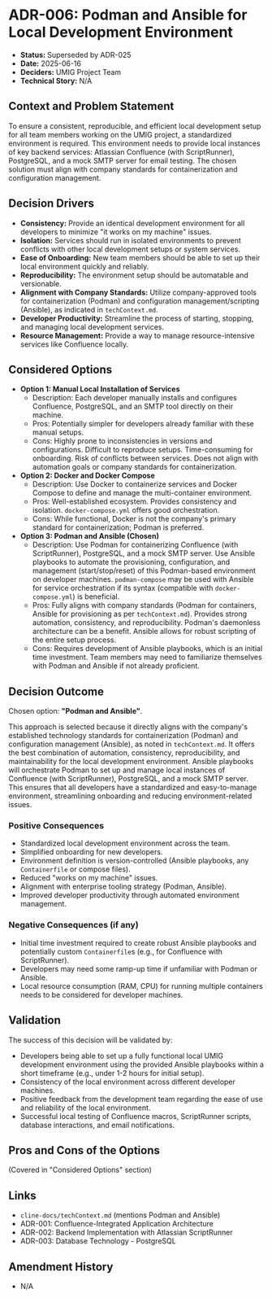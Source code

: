 # ADR-006: Podman and Ansible for Local Development Environment

- **Status:** Superseded by ADR-025
- **Date:** 2025-06-16
- **Deciders:** UMIG Project Team
- **Technical Story:** N/A

## Context and Problem Statement

To ensure a consistent, reproducible, and efficient local development setup for all team members working on the UMIG project, a standardized environment is required. This environment needs to provide local instances of key backend services: Atlassian Confluence (with ScriptRunner), PostgreSQL, and a mock SMTP server for email testing. The chosen solution must align with company standards for containerization and configuration management.

## Decision Drivers

- **Consistency:** Provide an identical development environment for all developers to minimize "it works on my machine" issues.
- **Isolation:** Services should run in isolated environments to prevent conflicts with other local development setups or system services.
- **Ease of Onboarding:** New team members should be able to set up their local environment quickly and reliably.
- **Reproducibility:** The environment setup should be automatable and versionable.
- **Alignment with Company Standards:** Utilize company-approved tools for containerization (Podman) and configuration management/scripting (Ansible), as indicated in `techContext.md`.
- **Developer Productivity:** Streamline the process of starting, stopping, and managing local development services.
- **Resource Management:** Provide a way to manage resource-intensive services like Confluence locally.

## Considered Options

- **Option 1: Manual Local Installation of Services**
  - Description: Each developer manually installs and configures Confluence, PostgreSQL, and an SMTP tool directly on their machine.
  - Pros: Potentially simpler for developers already familiar with these manual setups.
  - Cons: Highly prone to inconsistencies in versions and configurations. Difficult to reproduce setups. Time-consuming for onboarding. Risk of conflicts between services. Does not align with automation goals or company standards for containerization.
- **Option 2: Docker and Docker Compose**
  - Description: Use Docker to containerize services and Docker Compose to define and manage the multi-container environment.
  - Pros: Well-established ecosystem. Provides consistency and isolation. `docker-compose.yml` offers good orchestration.
  - Cons: While functional, Docker is not the company's primary standard for containerization; Podman is preferred.
- **Option 3: Podman and Ansible (Chosen)**
  - Description: Use Podman for containerizing Confluence (with ScriptRunner), PostgreSQL, and a mock SMTP server. Use Ansible playbooks to automate the provisioning, configuration, and management (start/stop/reset) of this Podman-based environment on developer machines. `podman-compose` may be used with Ansible for service orchestration if its syntax (compatible with `docker-compose.yml`) is beneficial.
  - Pros: Fully aligns with company standards (Podman for containers, Ansible for provisioning as per `techContext.md`). Provides strong automation, consistency, and reproducibility. Podman's daemonless architecture can be a benefit. Ansible allows for robust scripting of the entire setup process.
  - Cons: Requires development of Ansible playbooks, which is an initial time investment. Team members may need to familiarize themselves with Podman and Ansible if not already proficient.

## Decision Outcome

Chosen option: **"Podman and Ansible"**.

This approach is selected because it directly aligns with the company's established technology standards for containerization (Podman) and configuration management (Ansible), as noted in `techContext.md`. It offers the best combination of automation, consistency, reproducibility, and maintainability for the local development environment. Ansible playbooks will orchestrate Podman to set up and manage local instances of Confluence (with ScriptRunner), PostgreSQL, and a mock SMTP server. This ensures that all developers have a standardized and easy-to-manage environment, streamlining onboarding and reducing environment-related issues.

### Positive Consequences

- Standardized local development environment across the team.
- Simplified onboarding for new developers.
- Environment definition is version-controlled (Ansible playbooks, any `Containerfile` or compose files).
- Reduced "works on my machine" issues.
- Alignment with enterprise tooling strategy (Podman, Ansible).
- Improved developer productivity through automated environment management.

### Negative Consequences (if any)

- Initial time investment required to create robust Ansible playbooks and potentially custom `Containerfile`s (e.g., for Confluence with ScriptRunner).
- Developers may need some ramp-up time if unfamiliar with Podman or Ansible.
- Local resource consumption (RAM, CPU) for running multiple containers needs to be considered for developer machines.

## Validation

The success of this decision will be validated by:

- Developers being able to set up a fully functional local UMIG development environment using the provided Ansible playbooks within a short timeframe (e.g., under 1-2 hours for initial setup).
- Consistency of the local environment across different developer machines.
- Positive feedback from the development team regarding the ease of use and reliability of the local environment.
- Successful local testing of Confluence macros, ScriptRunner scripts, database interactions, and email notifications.

## Pros and Cons of the Options

(Covered in "Considered Options" section)

## Links

- `cline-docs/techContext.md` (mentions Podman and Ansible)
- ADR-001: Confluence-Integrated Application Architecture
- ADR-002: Backend Implementation with Atlassian ScriptRunner
- ADR-003: Database Technology - PostgreSQL

## Amendment History

- N/A
